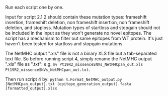 Run each script one by one.

Input for script 2.1.2 should contain these mutation types: frameshift insertion, frameshift deletion, non frameshift insertion, non frameshift deletion, and stoploss. Mutation types of startloss and stopgain should not be included in the input as they won't generate no novel epitopes. The script has a mechanism to filter out same epitopes from WT protein. It's just haven't been tested for startloss and stopgain mutations.

The NetMHC output ".xls" file is not a binary XLS file but a tab-separated text file. So before running script 4, simply rename the NetMHC output ".xls" file as ".txt": e.g. `mv Pt19R2_missenceSNVs_NetMHCpan_out.xls Pt19R2_missenceSNVs_NetMHCpan_out.txt`.

Then run script 4 by: `python 4.Format_NetMHC_output.py [NetMHCpan_output].txt [epitope_generation_output].fasta [formatted_output].xlsx`
